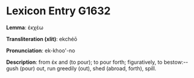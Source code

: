 # Lexicon Entry G1632

**Lemma**: ἐκχέω

**Transliteration (xlit)**: ekchéō

**Pronunciation**: ek-khoo'-no

**Description**:
from ἐκ and  (to pour); to pour forth; figuratively, to bestow:--gush (pour) out, run greedily (out), shed (abroad, forth), spill.

